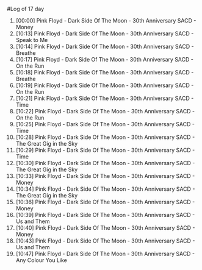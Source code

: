 #Log of 17 day

1. [00:00] Pink Floyd - Dark Side Of The Moon - 30th Anniversary SACD - Money
1. [10:13] Pink Floyd - Dark Side Of The Moon - 30th Anniversary SACD - Speak to Me
1. [10:14] Pink Floyd - Dark Side Of The Moon - 30th Anniversary SACD - Breathe
1. [10:17] Pink Floyd - Dark Side Of The Moon - 30th Anniversary SACD - On the Run
1. [10:18] Pink Floyd - Dark Side Of The Moon - 30th Anniversary SACD - Breathe
1. [10:19] Pink Floyd - Dark Side Of The Moon - 30th Anniversary SACD - On the Run
1. [10:21] Pink Floyd - Dark Side Of The Moon - 30th Anniversary SACD - Time
1. [10:22] Pink Floyd - Dark Side Of The Moon - 30th Anniversary SACD - On the Run
1. [10:25] Pink Floyd - Dark Side Of The Moon - 30th Anniversary SACD - Time
1. [10:28] Pink Floyd - Dark Side Of The Moon - 30th Anniversary SACD - The Great Gig in the Sky
1. [10:29] Pink Floyd - Dark Side Of The Moon - 30th Anniversary SACD - Time
1. [10:30] Pink Floyd - Dark Side Of The Moon - 30th Anniversary SACD - The Great Gig in the Sky
1. [10:33] Pink Floyd - Dark Side Of The Moon - 30th Anniversary SACD - Money
1. [10:34] Pink Floyd - Dark Side Of The Moon - 30th Anniversary SACD - The Great Gig in the Sky
1. [10:36] Pink Floyd - Dark Side Of The Moon - 30th Anniversary SACD - Money
1. [10:39] Pink Floyd - Dark Side Of The Moon - 30th Anniversary SACD - Us and Them
1. [10:40] Pink Floyd - Dark Side Of The Moon - 30th Anniversary SACD - Money
1. [10:43] Pink Floyd - Dark Side Of The Moon - 30th Anniversary SACD - Us and Them
1. [10:47] Pink Floyd - Dark Side Of The Moon - 30th Anniversary SACD - Any Colour You Like
